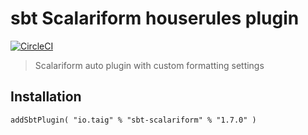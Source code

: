 # sbt Scalariform houserules plugin

[![CircleCI](https://circleci.com/gh/Taig/sbt-scalariform/tree/master.svg?style=shield)](https://circleci.com/gh/Taig/sbt-scalariform/tree/master)

> Scalariform auto plugin with custom formatting settings

## Installation

````
addSbtPlugin( "io.taig" % "sbt-scalariform" % "1.7.0" )
````